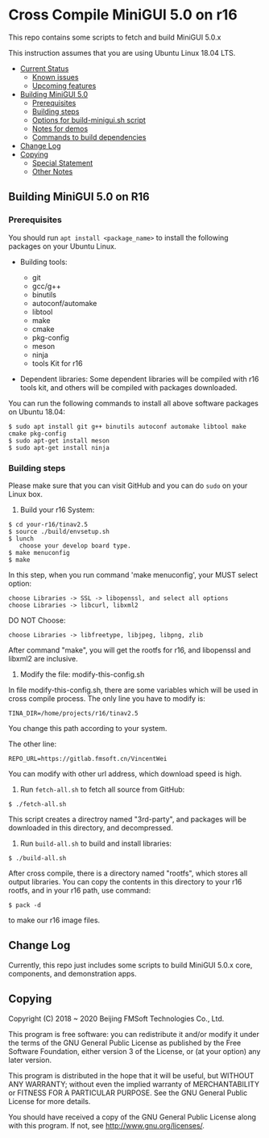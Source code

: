 # Cross Compile MiniGUI 5.0 on r16

This repo contains some scripts to fetch and build MiniGUI 5.0.x

This instruction assumes that you are using Ubuntu Linux 18.04 LTS.

- [Current Status](#current-status)
   + [Known issues](#known-issues)
   + [Upcoming features](#upcoming-features)
- [Building MiniGUI 5.0](#building-minigui-50)
   + [Prerequisites](#prerequisites)
   + [Building steps](#building-steps)
   + [Options for build-minigui.sh script](#options-for-build-miniguish-script)
   + [Notes for demos](#notes-for-demos)
   + [Commands to build dependencies](#commands-to-build-dependencies)
- [Change Log](#change-log)
- [Copying](#copying)
   + [Special Statement](#special-statement)
   + [Other Notes](#other-notes)


## Building MiniGUI 5.0 on R16

### Prerequisites

You should run `apt install <package_name>` to install the following packages
on your Ubuntu Linux.

* Building tools:
   * git
   * gcc/g++
   * binutils
   * autoconf/automake
   * libtool
   * make
   * cmake
   * pkg-config
   * meson
   * ninja
   * tools Kit for r16

* Dependent libraries:
    Some dependent libraries will be compiled with r16 tools kit, and others will
    be compiled with packages downloaded.

You can run the following commands to install all above software packages on Ubuntu 18.04:

```
$ sudo apt install git g++ binutils autoconf automake libtool make cmake pkg-config
$ sudo apt-get install meson
$ sudo apt-get install ninja
```

### Building steps

Please make sure that you can visit GitHub and you can do `sudo` on your Linux box.

1. Build your r16 System:

```
$ cd your-r16/tinav2.5
$ source ./build/envsetup.sh
$ lunch
   choose your develop board type.
$ make menuconfig
$ make
```

In this step, when you run command 'make menuconfig', your MUST select option:

```
choose Libraries -> SSL -> libopenssl, and select all options
choose Libraries -> libcurl, libxml2
```

DO NOT Choose:

```
choose Libraries -> libfreetype, libjpeg, libpng, zlib
```

After command "make", you will get the rootfs for r16, and libopenssl and libxml2 are 
inclusive.

1. Modify the file: modify-this-config.sh

In file modify-this-config.sh, there are some variables which will be used in cross
compile process. The only line you have to modify is:

```
TINA_DIR=/home/projects/r16/tinav2.5
```

You change this path according to your system.

The other line:

```
REPO_URL=https://gitlab.fmsoft.cn/VincentWei
```

You can modify with other url address, which download speed is high.


1. Run `fetch-all.sh` to fetch all source from GitHub:

```
$ ./fetch-all.sh
```

This script creates a directroy named "3rd-party", and packages will be downloaded
in this directory, and decompressed.


1. Run `build-all.sh` to build and install libraries:

```
$ ./build-all.sh
```

After cross compile, there is a directory named "rootfs", which stores all output 
libraries. You can copy the contents in this directory to your r16 rootfs, and in
your r16 path, use command:

```
$ pack -d
```

to make our r16 image files.

## Change Log

Currently, this repo just includes some scripts to build MiniGUI 5.0.x
core, components, and demonstration apps.

## Copying

Copyright (C) 2018 ~ 2020 Beijing FMSoft Technologies Co., Ltd.

This program is free software: you can redistribute it and/or modify
it under the terms of the GNU General Public License as published by
the Free Software Foundation, either version 3 of the License, or
(at your option) any later version.

This program is distributed in the hope that it will be useful,
but WITHOUT ANY WARRANTY; without even the implied warranty of
MERCHANTABILITY or FITNESS FOR A PARTICULAR PURPOSE.  See the
GNU General Public License for more details.

You should have received a copy of the GNU General Public License
along with this program.  If not, see <http://www.gnu.org/licenses/>.
